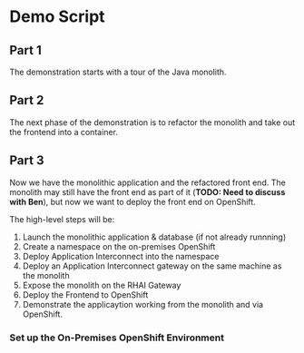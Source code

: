 # Demo Script

## Part 1
The demonstration starts with a tour of the Java monolith.
<Ben to insert steps here>

## Part 2
The next phase of the demonstration is to refactor the monolith and take out the frontend into a container.
<Ben to insert steps here>

## Part 3
Now we have the monolithic application and the refactored front end. The monolith may still have the front end as part of it (**TODO: Need to discuss with Ben**), but now we want to deploy the front end on OpenShift.

The high-level steps will be:
1. Launch the monolithic application & database (if not already runnning)
2. Create a namespace on the on-premises OpenShift
3. Deploy Application Interconnect into the namespace
4. Deploy an Application Interconnect gateway on the same machine as the monolith
5. Expose the monolith on the RHAI Gateway
6. Deploy the Frontend to OpenShift
7. Demonstrate the applicaytion working from the monolith and via OpenShift.


### Set up the On-Premises OpenShift Environment
